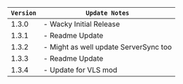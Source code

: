 | `Version` | `Update Notes`    |
|-----------|-------------------|
| 1.3.0     | - Wacky Initial Release |
| 1.3.1     | - Readme Update |
| 1.3.2     | - Might as well update ServerSync too |
| 1.3.3     | - Readme Update|
| 1.3.4     | - Update for VLS mod|